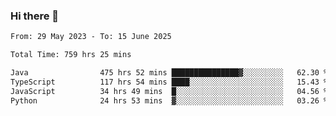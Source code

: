### Hi there 👋

<!--START_SECTION:waka-->

```txt
From: 29 May 2023 - To: 15 June 2025

Total Time: 759 hrs 25 mins

Java                475 hrs 52 mins ███████████████▓░░░░░░░░░   62.30 %
TypeScript          117 hrs 54 mins ████░░░░░░░░░░░░░░░░░░░░░   15.43 %
JavaScript          34 hrs 49 mins  █░░░░░░░░░░░░░░░░░░░░░░░░   04.56 %
Python              24 hrs 53 mins  ▓░░░░░░░░░░░░░░░░░░░░░░░░   03.26 %
```

<!--END_SECTION:waka-->
<!--
**the-beef-calculator/the-beef-calculator** is a ✨ _special_ ✨ repository because its `README.md` (this file) appears on your GitHub profile.

Here are some ideas to get you started:

- 🔭 I’m currently working on ...
- 🌱 I’m currently learning ...
- 👯 I’m looking to collaborate on ...
- 🤔 I’m looking for help with ...
- 💬 Ask me about ...
- 📫 How to reach me: ...
- 😄 Pronouns: ...
- ⚡ Fun fact: ...
-->
